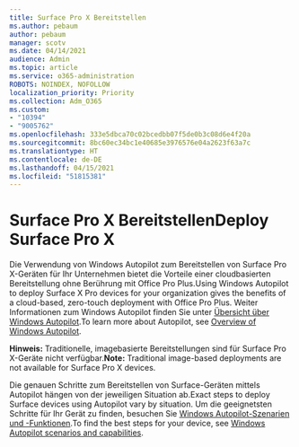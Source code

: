 ```yaml
---
title: Surface Pro X Bereitstellen
ms.author: pebaum
author: pebaum
manager: scotv
ms.date: 04/14/2021
audience: Admin
ms.topic: article
ms.service: o365-administration
ROBOTS: NOINDEX, NOFOLLOW
localization_priority: Priority
ms.collection: Adm_O365
ms.custom:
- "10394"
- "9005762"
ms.openlocfilehash: 333e5dbca70c02bcedbb07f5de0b3c08d6e4f20a
ms.sourcegitcommit: 8bc60ec34bc1e40685e3976576e04a2623f63a7c
ms.translationtype: HT
ms.contentlocale: de-DE
ms.lasthandoff: 04/15/2021
ms.locfileid: "51815381"
---
```

# <a name="deploy-surface-pro-x"></a><span data-ttu-id="a96af-102">Surface Pro X Bereitstellen</span><span class="sxs-lookup"><span data-stu-id="a96af-102">Deploy Surface Pro X</span></span>

<span data-ttu-id="a96af-103">Die Verwendung von Windows Autopilot zum Bereitstellen von Surface Pro X-Geräten für Ihr Unternehmen bietet die Vorteile einer cloudbasierten Bereitstellung ohne Berührung mit Office Pro Plus.</span><span class="sxs-lookup"><span data-stu-id="a96af-103">Using Windows Autopilot to deploy Surface X Pro devices for your organization gives the benefits of a cloud-based, zero-touch deployment with Office Pro Plus.</span></span> <span data-ttu-id="a96af-104">Weiter Informationen zum Windows Autopilot finden Sie unter [Übersicht über Windows Autopilot](https://docs.microsoft.com/mem/autopilot/windows-autopilot).</span><span class="sxs-lookup"><span data-stu-id="a96af-104">To learn more about Autopilot, see [Overview of Windows Autopilot](https://docs.microsoft.com/mem/autopilot/windows-autopilot).</span></span>

<span data-ttu-id="a96af-105">**Hinweis:** Traditionelle, imagebasierte Bereitstellungen sind für Surface Pro X-Geräte nicht verfügbar.</span><span class="sxs-lookup"><span data-stu-id="a96af-105">**Note:** Traditional image-based deployments are not available for Surface Pro X devices.</span></span>

<span data-ttu-id="a96af-106">Die genauen Schritte zum Bereitstellen von Surface-Geräten mittels Autopilot hängen von der jeweiligen Situation ab.</span><span class="sxs-lookup"><span data-stu-id="a96af-106">Exact steps to deploy Surface devices using Autopilot vary by situation.</span></span> <span data-ttu-id="a96af-107">Um die geeignetsten Schritte für Ihr Gerät zu finden, besuchen Sie [Windows Autopilot-Szenarien und -Funktionen](https://docs.microsoft.com/mem/autopilot/windows-autopilot-scenarios).</span><span class="sxs-lookup"><span data-stu-id="a96af-107">To find the best steps for your device, see [Windows Autopilot scenarios and capabilities](https://docs.microsoft.com/mem/autopilot/windows-autopilot-scenarios).</span></span>

